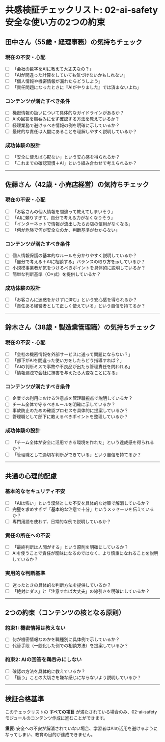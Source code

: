 # 共感検証チェックリスト: 02-ai-safety 安全な使い方の2つの約束

## 田中さん（55歳・経理事務）の気持ちチェック

### 現在の不安・心配
- [ ] 「会社の数字をAIに教えて大丈夫なの？」
- [ ] 「AIが間違った計算をしていても気づけないかもしれない」
- [ ] 「個人情報や機密情報が漏れたらどうしよう」
- [ ] 「責任問題になったときに『AIがやりました』では済まないよね」

### コンテンツが満たすべき条件
- [ ] 機密情報の扱いについて具体的なガイドラインがあるか？
- [ ] AIの回答を鵜呑みにせず確認する方法を教えているか？
- [ ] 経理業務で避けるべき情報の例を明確に示しているか？
- [ ] 最終的な責任は人間にあることを理解しやすく説明しているか？

### 成功体験の設計
- [ ] 「安全に使えば心配ない」という安心感を得られるか？
- [ ] 「これまでの確認習慣＋AI」という組み合わせで考えられるか？

---

## 佐藤さん（42歳・小売店経営）の気持ちチェック

### 現在の不安・心配
- [ ] 「お客さんの個人情報を間違って教えてしまいそう」
- [ ] 「AIに頼りすぎて、自分で考える力がなくなりそう」
- [ ] 「インターネットで情報が流出したらお店の信用がなくなる」
- [ ] 「何が危険で何が安全なのか、判断基準がわからない」

### コンテンツが満たすべき条件
- [ ] 個人情報保護の基本的なルールを分かりやすく説明しているか？
- [ ] 「自分で考える＋AIに相談する」バランスの取り方を示しているか？
- [ ] 小規模事業者が気をつけるべきポイントを具体的に説明しているか？
- [ ] 簡単な判断基準（○×式）を提供しているか？

### 成功体験の設計
- [ ] 「お客さんに迷惑をかけずに済む」という安心感を得られるか？
- [ ] 「責任ある経営者として正しく使えている」という自信を持てるか？

---

## 鈴木さん（38歳・製造業管理職）の気持ちチェック

### 現在の不安・心配
- [ ] 「会社の機密情報を外部サービスに送って問題にならない？」
- [ ] 「部下がAIを間違った使い方をしたらどう指導すれば？」
- [ ] 「AIの判断ミスで事故や不良品が出たら管理責任を問われる」
- [ ] 「情報漏洩で会社に損害を与えたら大変なことになる」

### コンテンツが満たすべき条件
- [ ] 企業での利用における注意点を管理職視点で説明しているか？
- [ ] チーム全体で守るべきルールを明確に示しているか？
- [ ] 事故防止のための確認プロセスを具体的に提案しているか？
- [ ] 管理職として部下に教えるべきポイントを整理しているか？

### 成功体験の設計
- [ ] 「チーム全体が安全に活用できる環境を作れた」という達成感を得られるか？
- [ ] 「管理職として適切な判断ができている」という自信を持てるか？

---

## 共通の心理的配慮

### 基本的なセキュリティ不安
- [ ] 「AIは怖い」という漠然とした不安を具体的な対策で解消しているか？
- [ ] 完璧を求めすぎず「基本的な注意で十分」というメッセージを伝えているか？
- [ ] 専門用語を使わず、日常的な例で説明しているか？

### 責任の所在への不安
- [ ] 「最終判断は人間がする」という原則を明確にしているか？
- [ ] AIを使うことで責任が曖昧になるのではなく、より慎重になれることを説明しているか？

### 実用的な判断基準
- [ ] 迷ったときの具体的な判断方法を提供しているか？
- [ ] 「絶対にダメ」と「注意すれば大丈夫」の線引きを明確にしているか？

---

## 2つの約束（コンテンツの核となる原則）

### 約束1: 機密情報は教えない
- [ ] 何が機密情報なのかを職種別に具体例で示しているか？
- [ ] 代替手段（一般化した例での相談方法）を提案しているか？

### 約束2: AIの回答を鵜呑みにしない
- [ ] 確認の方法を具体的に教えているか？
- [ ] 「疑う」ことの大切さを嫌な感じにならないよう説明しているか？

---

## 検証合格基準

このチェックリストの **すべての項目** が満たされている場合のみ、02-ai-safetyモジュールのコンテンツ作成に進むことができます。

**重要**: 安全への不安が解消されていない場合、学習者はAIの活用を避けるようになってしまい、教育の目的が達成できません。